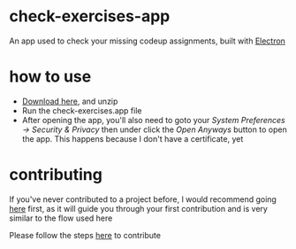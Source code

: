 # check-exercises-app
An app used to check your missing codeup assignments, built with [Electron](https://electronjs.org/)

# how to use
* [Download here](https://github.com/xaviersalazar/check-exercises-app/releases/download/1.3.5/check-exercises-darwin-x64-1.3.5.zip), and unzip
* Run the check-exercises.app file
* After opening the app, you'll also need to goto your *System Preferences -> Security & Privacy* then under click the *Open Anyways* button to open the app. This happens because I  don't have a certificate, yet

# contributing
If you've never contributed to a project before, I would recommend going [here](https://github.com/Roshanjossey/first-contributions) first, as it will guide you through your first contribution and is very similar to the flow used here

Please follow the steps [here](CONTRIBUTING.md) to contribute